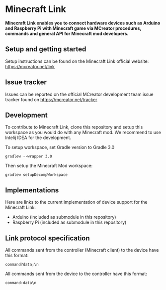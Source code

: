 # Minecraft Link

**Minecraft Link enables you to connect hardware devices such as Arduino and Raspberry Pi with Minecraft game via MCreator procedures, commands and general API for Minecraft mod developers.**

## Setup and getting started

Setup instructions can be found on the Minecraft Link official website: https://mcreator.net/link

## Issue tracker

Issues can be reported on the official MCreator development team issue tracker
found on https://mcreator.net/tracker

## Development

To contribute to Minecraft Link, clone this repository and setup this workspace as you would do
with any Minecraft mod. We recommend to use Intelij IDEA for the development.

To setup workspace, set Gradle version to Gradle 3.0

`gradlew --wrapper 3.0`

Then setup the Minecraft Mod workspace:

`gradlew setupDecompWorkspace`

## Implementations

Here are links to the current implementation of device support for the Minecraft Link:
* Arduino (included as submodule in this repository)
* Raspberry Pi (included as submodule in this repository)

## Link protocol specification

All commands sent from the controller (Minecraft client) to the device have this format:

`command?data;\n`

All commands sent from the device to the controller have this format:

`command:data\n`